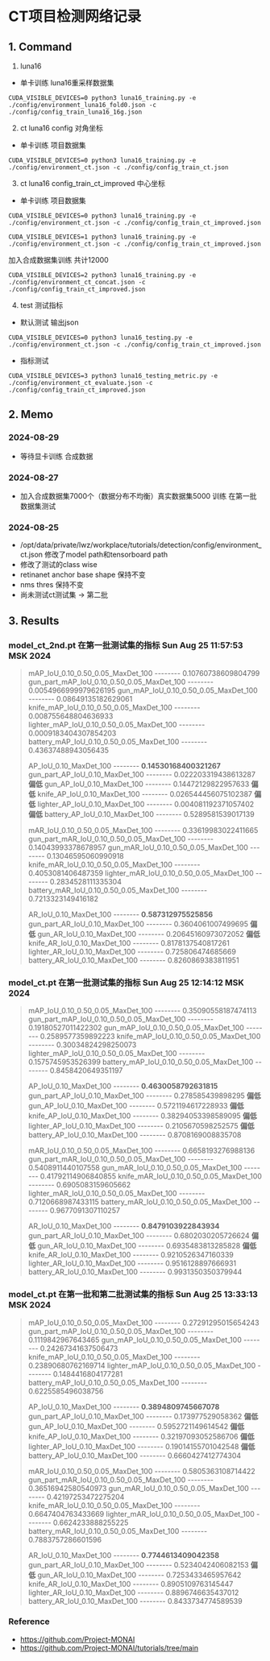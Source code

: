 # CT项目检测网络记录

## 1. Command

1. luna16
- 单卡训练 luna16重采样数据集
```shell
CUDA_VISIBLE_DEVICES=0 python3 luna16_training.py -e ./config/environment_luna16_fold0.json -c ./config/config_train_luna16_16g.json
```

2. ct luna16 config 对角坐标
- 单卡训练 项目数据集
```shell
CUDA_VISIBLE_DEVICES=0 python3 luna16_training.py -e ./config/environment_ct.json -c ./config/config_train_ct.json
```

3. ct luna16 config_train_ct_improved 中心坐标
- 单卡训练 项目数据集
```shell
CUDA_VISIBLE_DEVICES=0 python3 luna16_training.py -e ./config/environment_ct.json -c ./config/config_train_ct_improved.json
```

```shell
CUDA_VISIBLE_DEVICES=1 python3 luna16_training.py -e ./config/environment_ct.json -c ./config/config_train_ct_improved.json
```

加入合成数据集训练 共计12000
```shell
CUDA_VISIBLE_DEVICES=2 python3 luna16_training.py -e ./config/environment_ct_concat.json -c ./config/config_train_ct_improved.json
```

4. test 测试指标

- 默认测试 输出json
```shell
CUDA_VISIBLE_DEVICES=0 python3 luna16_testing.py -e ./config/environment_ct.json -c ./config/config_train_ct_improved.json
```

- 指标测试
```shell
CUDA_VISIBLE_DEVICES=3 python3 luna16_testing_metric.py -e ./config/environment_ct_evaluate.json -c ./config/config_train_ct_improved.json
```

## 2. Memo

### 2024-08-29
- 等待显卡训练 合成数据

### 2024-08-27
- 加入合成数据集7000个（数据分布不均衡）真实数据集5000 训练 在第一批数据集测试

### 2024-08-25
- /opt/data/private/lwz/workplace/tutorials/detection/config/environment_ct.json 修改了model path和tensorboard path
- 修改了测试的class wise
- retinanet anchor base shape 保持不变
- nms thres 保持不变
- 尚未测试ct测试集 $\to$ 第二批


## 3. Results

### model_ct_2nd.pt 在第一批测试集的指标 Sun Aug 25 11:57:53 MSK 2024

> mAP_IoU_0.10_0.50_0.05_MaxDet_100 -------- 0.10760738609804799
> gun_part_mAP_IoU_0.10_0.50_0.05_MaxDet_100 -------- 0.0054966999979626195
> gun_mAP_IoU_0.10_0.50_0.05_MaxDet_100 -------- 0.08649135182629061
> knife_mAP_IoU_0.10_0.50_0.05_MaxDet_100 -------- 0.008755648804636933
> lighter_mAP_IoU_0.10_0.50_0.05_MaxDet_100 -------- 0.0009183404307854203
> battery_mAP_IoU_0.10_0.50_0.05_MaxDet_100 -------- 0.43637488943056435
> 
> AP_IoU_0.10_MaxDet_100 -------- **0.14530168400321267**
> gun_part_AP_IoU_0.10_MaxDet_100 -------- 0.022203319438613287 **偏低**
> gun_AP_IoU_0.10_MaxDet_100 -------- 0.14472129822957633 **偏低**
> knife_AP_IoU_0.10_MaxDet_100 -------- 0.026544456075102387 **偏低**
> lighter_AP_IoU_0.10_MaxDet_100 -------- 0.004081192371057402 **偏低**
> battery_AP_IoU_0.10_MaxDet_100 -------- 0.5289581539017139
> 
> mAR_IoU_0.10_0.50_0.05_MaxDet_100 -------- 0.33619983022411665
> gun_part_mAR_IoU_0.10_0.50_0.05_MaxDet_100 -------- 0.14043993378678957
> gun_mAR_IoU_0.10_0.50_0.05_MaxDet_100 -------- 0.13046595060990918
> knife_mAR_IoU_0.10_0.50_0.05_MaxDet_100 -------- 0.4053081406487359
> lighter_mAR_IoU_0.10_0.50_0.05_MaxDet_100 -------- 0.2834528111335304
> battery_mAR_IoU_0.10_0.50_0.05_MaxDet_100 -------- 0.7213323149416182
> 
> AR_IoU_0.10_MaxDet_100 -------- **0.587312975525856**
> gun_part_AR_IoU_0.10_MaxDet_100 -------- 0.3604061007499695 **偏低**
> gun_AR_IoU_0.10_MaxDet_100 -------- 0.20645160973072052 **偏低**
> knife_AR_IoU_0.10_MaxDet_100 -------- 0.8178137540817261
> lighter_AR_IoU_0.10_MaxDet_100 -------- 0.725806474685669
> battery_AR_IoU_0.10_MaxDet_100 -------- 0.8260869383811951

### model_ct.pt 在第一批测试集的指标 Sun Aug 25 12:14:12 MSK 2024

> mAP_IoU_0.10_0.50_0.05_MaxDet_100 -------- 0.35090558187474113
> gun_part_mAP_IoU_0.10_0.50_0.05_MaxDet_100 -------- 0.19180527011422302
> gun_mAP_IoU_0.10_0.50_0.05_MaxDet_100 -------- 0.2589577359892223
> knife_mAP_IoU_0.10_0.50_0.05_MaxDet_100 -------- 0.30034824298250073
> lighter_mAP_IoU_0.10_0.50_0.05_MaxDet_100 -------- 0.1575745953526399
> battery_mAP_IoU_0.10_0.50_0.05_MaxDet_100 -------- 0.8458420649351197
> 
> AP_IoU_0.10_MaxDet_100 -------- **0.4630058792631815**
> gun_part_AP_IoU_0.10_MaxDet_100 -------- 0.278585439898295 **偏低**
> gun_AP_IoU_0.10_MaxDet_100 -------- 0.5721194617228933 **偏低**
> knife_AP_IoU_0.10_MaxDet_100 -------- 0.38294053398589095 **偏低**
> lighter_AP_IoU_0.10_MaxDet_100 -------- 0.2105670598252575 **偏低**
> battery_AP_IoU_0.10_MaxDet_100 -------- 0.8708169008835708
> 
> mAR_IoU_0.10_0.50_0.05_MaxDet_100 -------- 0.6658193276988136
> gun_part_mAR_IoU_0.10_0.50_0.05_MaxDet_100 -------- 0.5408911440107558
> gun_mAR_IoU_0.10_0.50_0.05_MaxDet_100 -------- 0.41792114906840855
> knife_mAR_IoU_0.10_0.50_0.05_MaxDet_100 -------- 0.6905083159605662
> lighter_mAR_IoU_0.10_0.50_0.05_MaxDet_100 -------- 0.7120668987433115
> battery_mAR_IoU_0.10_0.50_0.05_MaxDet_100 -------- 0.9677091307110257
> 
> AR_IoU_0.10_MaxDet_100 -------- **0.8479103922843934**
> gun_part_AR_IoU_0.10_MaxDet_100 -------- 0.6802030205726624 **偏低**
> gun_AR_IoU_0.10_MaxDet_100 -------- 0.6935483813285828 **偏低**
> knife_AR_IoU_0.10_MaxDet_100 -------- 0.9210526347160339
> lighter_AR_IoU_0.10_MaxDet_100 -------- 0.9516128897666931
> battery_AR_IoU_0.10_MaxDet_100 -------- 0.9931350350379944

### model_ct.pt 在第一批和第二批测试集的指标 Sun Aug 25 13:33:13 MSK 2024

> mAP_IoU_0.10_0.50_0.05_MaxDet_100 -------- 0.27291295015654243
> gun_part_mAP_IoU_0.10_0.50_0.05_MaxDet_100 -------- 0.1119842967643465
> gun_mAP_IoU_0.10_0.50_0.05_MaxDet_100 -------- 0.24267341637506473
> knife_mAP_IoU_0.10_0.50_0.05_MaxDet_100 -------- 0.23890680762169714
> lighter_mAP_IoU_0.10_0.50_0.05_MaxDet_100 -------- 0.1484416804177281
> battery_mAP_IoU_0.10_0.50_0.05_MaxDet_100 -------- 0.6225585496038756
> 
> AP_IoU_0.10_MaxDet_100 -------- **0.3894809745667078**
> gun_part_AP_IoU_0.10_MaxDet_100 -------- 0.173977529058362 **偏低**
> gun_AP_IoU_0.10_MaxDet_100 -------- 0.5952721149614542 **偏低**
> knife_AP_IoU_0.10_MaxDet_100 -------- 0.32197093052586706 **偏低**
> lighter_AP_IoU_0.10_MaxDet_100 -------- 0.19014155701042548 **偏低**
> battery_AP_IoU_0.10_MaxDet_100 -------- 0.6660427412774304
> 
> mAR_IoU_0.10_0.50_0.05_MaxDet_100 -------- 0.5805363108714422
> gun_part_mAR_IoU_0.10_0.50_0.05_MaxDet_100 -------- 0.36516942580540973
> gun_mAR_IoU_0.10_0.50_0.05_MaxDet_100 -------- 0.42197253472275204
> knife_mAR_IoU_0.10_0.50_0.05_MaxDet_100 -------- 0.6647404763433669
> lighter_mAR_IoU_0.10_0.50_0.05_MaxDet_100 -------- 0.6624233888255225
> battery_mAR_IoU_0.10_0.50_0.05_MaxDet_100 -------- 0.7883757286601596
> 
> AR_IoU_0.10_MaxDet_100 -------- **0.7744613409042358**
> gun_part_AR_IoU_0.10_MaxDet_100 -------- 0.5234042406082153 **偏低**
> gun_AR_IoU_0.10_MaxDet_100 -------- 0.7253433465957642
> knife_AR_IoU_0.10_MaxDet_100 -------- 0.8905109763145447
> lighter_AR_IoU_0.10_MaxDet_100 -------- 0.8896746635437012
> battery_AR_IoU_0.10_MaxDet_100 -------- 0.8433734774589539

### Reference
- https://github.com/Project-MONAI
- https://github.com/Project-MONAI/tutorials/tree/main